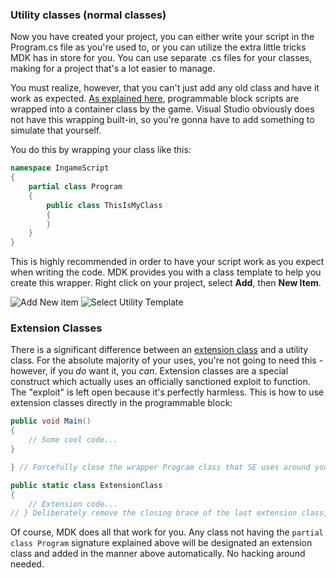### Utility classes (normal classes)

Now you have created your project, you can either write your script in the Program.cs file as you're used to, or you can utilize the extra little tricks MDK has in store for you. You can use separate .cs files for your classes, making for a project that's a lot easier to manage.

You must realize, however, that you can't just add any old class and have it work as expected. [As explained here](https://github.com/malware-dev/MDK-SE/wiki/The-Anatomy-of-a-Script), programmable block scripts are wrapped into a container class by the game. Visual Studio obviously does not have this wrapping built-in, so you're gonna have to add something to simulate that yourself.

You do this by wrapping your class like this:
```csharp
namespace IngameScript
{
    partial class Program
    {
        public class ThisIsMyClass
        {
        }
    }
}
```

This is highly recommended in order to have your script work as you expect when writing the code. MDK provides you with a class template to help you create this wrapper. Right click on your project, select **Add**, then **New Item**.

![Add New item](https://github.com/malware-dev/MDK-SE/blob/master/images/addnewitem-1.jpg)
![Select Utility Template](https://github.com/malware-dev/MDK-SE/blob/master/images/utilityclass.jpg)

### Extension Classes
There is a significant difference between an [extension class](https://docs.microsoft.com/en-us/dotnet/csharp/programming-guide/classes-and-structs/extension-methods) and a utility class. For the absolute majority of your uses, you're not going to need this - however, if you _do_ want it, you _can_. Extension classes are a special construct which actually uses an officially sanctioned exploit to function. The "exploit" is left open because it's perfectly harmless. This is how to use extension classes directly in the programmable block:

```csharp
public void Main()
{
    // Some cool code...
}

} // Forcefully close the wrapper Program class that SE uses around your script

public static class ExtensionClass
{
    // Extension code...
// } Deliberately remove the closing brace of the last extension class, because Space Engineers will add it back in
```

Of course, MDK does all that work for you. Any class not having the `partial class Program` signature explained above will be designated an extension class and added in the manner above automatically. No hacking around needed.